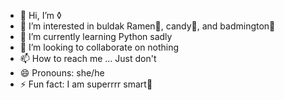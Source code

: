 - 👋 Hi, I’m ◊
- 👀 I’m interested in buldak Ramen🍜, candy🍬, and badmington🏸
- 🌱 I’m currently learning Python sadly
- 💞️ I’m looking to collaborate on nothing
- 📫 How to reach me ... Just don't
- 😄 Pronouns: she/he
- ⚡ Fun fact: I am superrrr smart🧠

<!---
Soni-Boni/Soni-Boni is a ✨ special ✨ repository because its `README.md` (this file) appears on your GitHub profile.
You can click the Preview link to take a look at your changes.
--->
